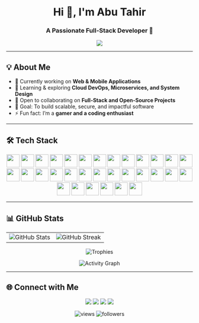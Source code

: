 <h1 align="center">Hi 👋, I'm Abu Tahir</h1>
<h3 align="center">A Passionate Full-Stack Developer 🚀</h3>

<p align="center">
  <a href="https://abutahir.tech">
    <img src="https://readme-typing-svg.herokuapp.com?lines=Full-Stack+Developer;Open-Source+Enthusiast;I+Love+Coding+💻;I+Love+Gaming+🎮;&center=true&width=500&height=50">
  </a>
</p>

---

## 💡 About Me  
- 🔭 Currently working on **Web & Mobile Applications**  
- 🌱 Learning & exploring **Cloud DevOps, Microservices, and System Design**  
- 👯 Open to collaborating on **Full-Stack and Open-Source Projects**  
- 🎯 Goal: To build scalable, secure, and impactful software  
- ⚡ Fun fact: I’m a **gamer and a coding enthusiast**  

---

## 🛠️ Tech Stack  

<div align="center">

<img src="https://cdn.jsdelivr.net/gh/devicons/devicon/icons/javascript/javascript-original.svg" height="35" /> 
<img src="https://cdn.jsdelivr.net/gh/devicons/devicon/icons/nodejs/nodejs-original.svg" height="35" /> 
<img src="https://cdn.jsdelivr.net/gh/devicons/devicon/icons/npm/npm-original-wordmark.svg" height="35" /> 
<img src="https://static.cdnlogo.com/logos/l/23/laravel.svg" height="35" /> 
<img src="https://cdn.jsdelivr.net/gh/devicons/devicon/icons/php/php-original.svg" height="35" /> 
<img src="https://cdn.jsdelivr.net/gh/devicons/devicon/icons/codeigniter/codeigniter-plain.svg" height="35" /> 
<img src="https://cdn.jsdelivr.net/gh/devicons/devicon/icons/react/react-original.svg" height="35" /> 
<img src="https://cdn.jsdelivr.net/gh/devicons/devicon/icons/vuejs/vuejs-original.svg" height="35" /> 
<img src="https://cdn.jsdelivr.net/gh/devicons/devicon/icons/flutter/flutter-original.svg" height="35" /> 
<img src="https://cdn.jsdelivr.net/gh/devicons/devicon/icons/dart/dart-original.svg" height="35" /> 
<img src="https://cdn.jsdelivr.net/gh/devicons/devicon/icons/kotlin/kotlin-original.svg" height="35" /> 
<img src="https://cdn.jsdelivr.net/gh/devicons/devicon/icons/androidstudio/androidstudio-original.svg" height="35" /> 
<img src="https://cdn.jsdelivr.net/gh/devicons/devicon/icons/mysql/mysql-original.svg" height="35" /> 
<img src="https://cdn.jsdelivr.net/gh/devicons/devicon/icons/mongodb/mongodb-original.svg" height="35" /> 
<img src="https://cdn.jsdelivr.net/gh/devicons/devicon/icons/postgresql/postgresql-original.svg" height="35" /> 
<img src="https://cdn.jsdelivr.net/gh/devicons/devicon/icons/html5/html5-original.svg" height="35" /> 
<img src="https://cdn.jsdelivr.net/gh/devicons/devicon/icons/css3/css3-original.svg" height="35" /> 
<img src="https://cdn.jsdelivr.net/gh/devicons/devicon/icons/tailwindcss/tailwindcss-original-wordmark.svg" height="35" /> 
<img src="https://cdn.jsdelivr.net/gh/devicons/devicon/icons/bootstrap/bootstrap-original.svg" height="35" /> 
<img src="https://cdn.jsdelivr.net/gh/devicons/devicon/icons/git/git-original.svg" height="35" /> 
<img src="https://cdn.jsdelivr.net/gh/devicons/devicon/icons/github/github-original.svg" height="35" /> 
<img src="https://cdn.jsdelivr.net/gh/devicons/devicon/icons/gitlab/gitlab-original.svg" height="35" /> 
<img src="https://cdn.jsdelivr.net/gh/devicons/devicon/icons/docker/docker-original.svg" height="35" /> 
<img src="https://cdn.jsdelivr.net/gh/devicons/devicon/icons/kubernetes/kubernetes-plain.svg" height="35" /> 
<img src="https://cdn.jsdelivr.net/gh/devicons/devicon/icons/azure/azure-original.svg" height="35" /> 
<img src="https://cdn.jsdelivr.net/gh/devicons/devicon/icons/googlecloud/googlecloud-original.svg" height="35" /> 
<img src="https://cdn.jsdelivr.net/gh/devicons/devicon/icons/linux/linux-original.svg" height="35" /> 
<img src="https://cdn.jsdelivr.net/gh/devicons/devicon/icons/vscode/vscode-original.svg" height="35" /> 
<img src="https://cdn.jsdelivr.net/gh/devicons/devicon/icons/jetbrains/jetbrains-original.svg" height="35" /> 
<img src="https://cdn.jsdelivr.net/gh/devicons/devicon/icons/figma/figma-original.svg" height="35" /> 
<img src="https://cdn.jsdelivr.net/gh/devicons/devicon/icons/slack/slack-original.svg" height="35" /> 
<img src="https://cdn.jsdelivr.net/gh/devicons/devicon/icons/trello/trello-plain.svg" height="35" /> 

</div>

---

## 📊 GitHub Stats  

<table>
  <tr>
    <td><img src="https://github-readme-stats.vercel.app/api?username=abu-tahir-0&show_icons=true&include_all_commits=true&theme=chartreuse-dark&hide_border=true" alt="GitHub Stats"></td>
    <td><img src="https://nirzak-streak-stats.vercel.app/?user=abu-tahir-0&theme=highcontrast&hide_border=true&date_format=j%20M%5B%20Y%5D" alt="GitHub Streak"></td>
  </tr>
</table>

<p align="center">
  <img src="https://github-profile-trophy.vercel.app/?username=abu-tahir-0&theme=onestar&no-frame=false&no-bg=true&margin-w=4" alt="Trophies">
</p>

<p align="center">
  <img src="https://github-readme-activity-graph.vercel.app/graph?username=abu-tahir-0&bg_color=000000&color=7fff00&line=58b100&point=58b100&area=true&hide_border=true" alt="Activity Graph">
</p>

---

## 🌐 Connect with Me  

<p align="center">
  <a href="https://abutahir.in" target="_blank"><img src="https://img.shields.io/badge/Website-0077B5?style=for-the-badge&logo=google-chrome&logoColor=white"/></a>
  <a href="https://github.com/abu-tahir-0" target="_blank"><img src="https://img.shields.io/badge/GitHub-000?style=for-the-badge&logo=github&logoColor=white"/></a>
  <a href="https://linkedin.com/in/abu-tahir-0" target="_blank"><img src="https://img.shields.io/badge/LinkedIn-0A66C2?style=for-the-badge&logo=linkedin&logoColor=white"/></a>
  <a href="mailto:contact@abutahir.in"><img src="https://img.shields.io/badge/Email-D14836?style=for-the-badge&logo=gmail&logoColor=white"/></a>
</p>


<p align="center">
  <img src="https://komarev.com/ghpvc/?username=abu-tahir-0&label=Profile%20Views&color=brightgreen&style=for-the-badge" alt="views" />
  <img src="https://img.shields.io/github/followers/abu-tahir-0?label=Followers&style=for-the-badge&color=blue" alt="followers" />
</p>

